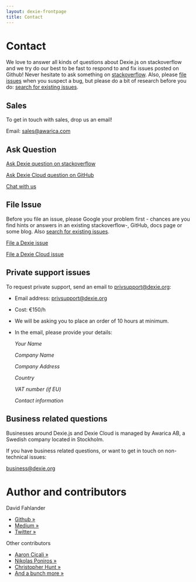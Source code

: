 ```yaml
---
layout: dexie-frontpage
title: Contact
---
```


# Contact

We love to answer all kinds of questions about Dexie.js on stackoverflow and we try do our best to be fast to respond to and fix issues posted on Github! Never hesitate to ask something on [stackoverflow](http://stackoverflow.com/questions/ask?tags=dexie). Also, please [file issues](https://github.com/dexie/Dexie.js/issues/new) when you suspect a bug, but please do a bit of research before you do: [search for existing issues](https://github.com/dexie/Dexie.js/issues?q=is%3Aissue).

## Sales

To get in touch with sales, drop us an email!

Email: [sales@awarica.com](mailto:sales@awarica.com)

## Ask Question

[Ask Dexie question on stackoverflow](http://stackoverflow.com/questions/ask?tags=dexie)

[Ask Dexie Cloud question on GitHub](https://github.com/dexie/Dexie.js/issues/new?labels=cloud,question)

[Chat with us](https://account.wire.com/conversation-join/?key=earNGQtQbLegPGpz8jAX&code=t8lYpyUrpgFyp53w3vvE&domain=wire.com)

## File Issue

Before you file an issue, please Google your problem first - chances are you find hints or answers in an existing stackoverflow-, GitHub, docs page or some blog. Also [search for existing issues](https://github.com/dexie/Dexie.js/issues?q=is%3Aissue).

[File a Dexie issue](https://github.com/dexie/Dexie.js/issues/new)

[File a Dexie Cloud issue](https://github.com/dexie/Dexie.js/issues/new?labels=cloud)

## Private support issues

To request private support, send an email to [privsupport@dexie.org](mailto:privsupport@dexie.org):

- Email address: [privsupport@dexie.org](mailto:privsupport@dexie.org)
- Cost: €150/h
- We will be asking you to place an order of 10 hours at minimum.
- In the email, please provide your details:

  _Your Name_

  _Company Name_

  _Company Address_

  _Country_

  _VAT number (if EU)_

  _Contact information_

## Business related questions

Businesses around Dexie.js and Dexie Cloud is managed by Awarica AB, a Swedish company located in Stockholm.

If you have business related questions, or want to get in touch on non-technical issues:

[business@dexie.org](mailto:business@dexie.org)

# Author and contributors

David Fahlander

- [Github &raquo;](https://github.com/dfahlander)
- [Medium &raquo;](https://medium.com/@dfahlander)
- [Twitter &raquo;](https://twitter.com/dfahlander)

Other contributors

- [Aaron Cicali &raquo;](https://github.com/acicali)
- [Nikolas Poniros &raquo;](https://poniros.de)
- [Christopher Hunt &raquo;](https://github.com/chrahunt)
- [And a bunch more &raquo;](https://github.com/dexie/Dexie.js/graphs/contributors)
